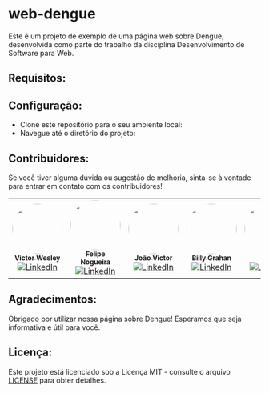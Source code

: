 # web-dengue

Este é um projeto de exemplo de uma página web sobre Dengue, desenvolvida como parte do trabalho da disciplina Desenvolvimento de Software para Web.

## Requisitos:


## Configuração:

- Clone este repositório para o seu ambiente local:
- Navegue até o diretório do projeto:

## Contribuidores:

Se você tiver alguma dúvida ou sugestão de melhoria, sinta-se à vontade para entrar em contato com os contribuidores!

<table>
  <tr>
    <td align="center">
    <a href="https://github.com/vctrwesley">
    <img style="border-radius: 50%;" src="https://avatars.githubusercontent.com/u/107233909?v=4" width="100px;" alt=""/><br /><sub><b>Victor Wesley</b></sub>
    </a><br />
    <a href="https://www.linkedin.com/in/victor-wesley/" title="Linkedin">
    <img src="https://img.shields.io/badge/linkedin-%230077B5.svg?style=for-the-badge&logo=linkedin&logoColor=white" alt="LinkedIn">
    </a>
    </td>
    <td align="center">
    <a href="https://github.com/FelpLiet">
    <img style="border-radius: 50%;" src="https://avatars.githubusercontent.com/u/30266169?v=4" width="100px;" alt=""/><br /><sub><b>Felipe Nogueira</b>
    <sub>
    </a><br />
    <a href="https://www.linkedin.com/in/felipe-nogueira-leite-037053206/" title="Linkedin">
    <img src="https://img.shields.io/badge/linkedin-%230077B5.svg?style=for-the-badge&logo=linkedin&logoColor=white" alt="LinkedIn">
    </a>
    </td>
    <td align="center">
    <a href="https://github.com/JVictor011">
    <img style="border-radius: 50%;" src="https://avatars.githubusercontent.com/u/91631521?s=400&u=03f358b485245072832e8fed915b5968746ae4c1&v=4" width="100px;" alt=""/><br /><sub><b>João Victor</b></sub>
    </a><br />
    <a href="https://www.linkedin.com/in/joao-victor-coding/" title="Linkedin">
    <img src="https://img.shields.io/badge/linkedin-%230077B5.svg?style=for-the-badge&logo=linkedin&logoColor=white" alt="LinkedIn">
    </a>
    </td>
    <td align="center">
    <a href="https://github.com/exemplo">
    <img style="border-radius: 50%;" src="link-para-avatar" width="100px;" alt=""/><br /><sub><b>Billy Grahan</b></sub>
    </a><br />
    <a href="" title="Linkedin">
    <img src="https://img.shields.io/badge/linkedin-%230077B5.svg?style=for-the-badge&logo=linkedin&logoColor=white" alt="LinkedIn">
    </a>
    </td>
    <td align="center">
    <a href="https://github.com/exemplo">
    <img style="border-radius: 50%;" src="link-para-avatar" width="100px;" alt=""/><br /><sub><b>...</b></sub>
    </a><br />
    <a href="" title="Linkedin">
    <img src="https://img.shields.io/badge/linkedin-%230077B5.svg?style=for-the-badge&logo=linkedin&logoColor=white" alt="LinkedIn">
    </a>
    </td>
    <td align="center">
    <a href="https://github.com/exemplo">
    <img style="border-radius: 50%;" src="link-para-avatar" width="100px;" alt=""/><br /><sub><b>...</b></sub>
    </a><br />
    <a href="" title="Linkedin">
    <img src="https://img.shields.io/badge/linkedin-%230077B5.svg?style=for-the-badge&logo=linkedin&logoColor=white" alt="LinkedIn">
    </a>
    </td>
  </tr>
</table>

## Agradecimentos:

Obrigado por utilizar nossa página sobre Dengue! Esperamos que seja informativa e útil para você.

## Licença:

Este projeto está licenciado sob a Licença MIT - consulte o arquivo [LICENSE](LICENSE) para obter detalhes.
